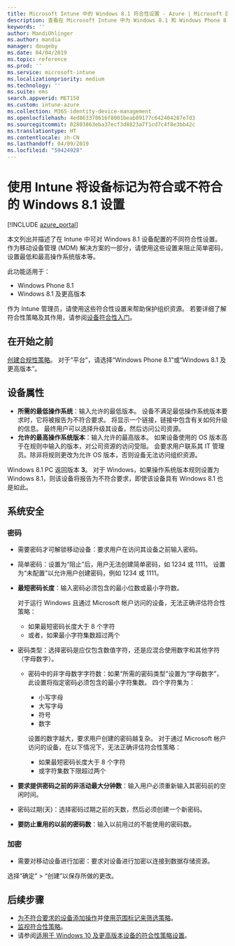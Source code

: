 ```yaml
---
title: Microsoft Intune 中的 Windows 8.1 符合性设置 - Azure | Microsoft Docs
description: 查看在 Microsoft Intune 中为 Windows 8.1 和 Windows Phone 8.1 设备设置符合性时可以使用的所有设置的列表。 检查最小和最大操作系统的符合性，设置密码限制和长度，启用数据存储加密等。
keywords: ''
author: MandiOhlinger
ms.author: mandia
manager: dougeby
ms.date: 04/04/2019
ms.topic: reference
ms.prod: ''
ms.service: microsoft-intune
ms.localizationpriority: medium
ms.technology: ''
ms.suite: ems
search.appverid: MET150
ms.custom: intune-azure
ms.collection: M365-identity-device-management
ms.openlocfilehash: 4ed863378616f8001beab89177c642404287e7d3
ms.sourcegitcommit: 02803863eba37ecf3d8823a7f1cd7c4f8e3bb42c
ms.translationtype: HT
ms.contentlocale: zh-CN
ms.lasthandoff: 04/09/2019
ms.locfileid: "59424928"
---
```

# <a name="windows-81-settings-to-mark-devices-as-compliant-or-not-compliant-using-intune"></a>使用 Intune 将设备标记为符合或不符合的 Windows 8.1 设置

[!INCLUDE [azure_portal](./includes/azure_portal.md)]

本文列出并描述了在 Intune 中可对 Windows 8.1 设备配置的不同符合性设置。 作为移动设备管理 (MDM) 解决方案的一部分，请使用这些设置来阻止简单密码，设置最低和最高操作系统版本等。

此功能适用于：

- Windows Phone 8.1
- Windows 8.1 及更高版本

作为 Intune 管理员，请使用这些符合性设置来帮助保护组织资源。 若要详细了解符合性策略及其作用，请参阅[设备符合性入门](device-compliance-get-started.md)。

## <a name="before-you-begin"></a>在开始之前

[创建合规性策略](create-compliance-policy.md#create-the-policy)。 对于“平台”，请选择“Windows Phone 8.1”或“Windows 8.1 及更高版本”。

## <a name="device-properties"></a>设备属性

- **所需的最低操作系统**：输入允许的最低版本。 设备不满足最低操作系统版本要求时，它将被报告为不符合要求。 将显示一个链接，链接中包含有关如何升级的信息。 最终用户可以选择升级其设备，然后访问公司资源。
- **允许的最高操作系统版本**：输入允许的最高版本。 如果设备使用的 OS 版本高于在规则中输入的版本，对公司资源的访问受阻。 会要求用户联系其 IT 管理员。除非将规则更改为允许 OS 版本，否则设备无法访问组织资源。

Windows 8.1 PC 返回版本 **3**。 对于 Windows，如果操作系统版本规则设置为 Windows 8.1，则该设备将报告为不符合要求，即使该设备具有 Windows 8.1 也是如此。

## <a name="system-security"></a>系统安全

### <a name="password"></a>密码

- 需要密码才可解锁移动设备：要求用户在访问其设备之前输入密码。
- 简单密码：设置为“阻止”后，用户无法创建简单密码，如 1234 或 1111。 设置为“未配置”以允许用户创建密码，例如 1234 或 1111。
- **最短密码长度**：输入密码必须包含的最小位数或最小字符数。

  对于运行 Windows 且通过 Microsoft 帐户访问的设备，无法正确评估符合性策略：
  - 如果最短密码长度大于 8 个字符
  - 或者，如果最小字符集数超过两个

- 密码类型：选择密码是应仅包含数值字符，还是应混合使用数字和其他字符（字母数字）。
  
  - 密码中的非字母数字字符数：如果“所需的密码类型”设置为“字母数字”，此设置将指定密码必须包含的最小字符集数。 四个字符集为：
    - 小写字母
    - 大写字母
    - 符号
    - 数字

    设置的数字越大，要求用户创建的密码越复杂。 对于通过 Microsoft 帐户访问的设备，在以下情况下，无法正确评估符合性策略：

    - 如果最短密码长度大于 8 个字符
    - 或字符集数下限超过两个

- **要求提供密码之前的非活动最大分钟数**：输入用户必须重新输入其密码前的空闲时间。
- 密码过期(天)：选择密码过期之前的天数，然后必须创建一个新密码。
- **要防止重用的以前的密码数**：输入以前用过的不能使用的密码数。

### <a name="encryption"></a>加密

- 需要对移动设备进行加密：要求对设备进行加密以连接到数据存储资源。

选择“确定” > “创建”以保存所做的更改。

## <a name="next-steps"></a>后续步骤

- [为不符合要求的设备添加操作](actions-for-noncompliance.md)并[使用范围标记来筛选策略](scope-tags.md)。
- [监视符合性策略](compliance-policy-monitor.md)。
- 请参阅[适用于 Windows 10 及更高版本设备的符合性策略设置](compliance-policy-create-windows.md)。